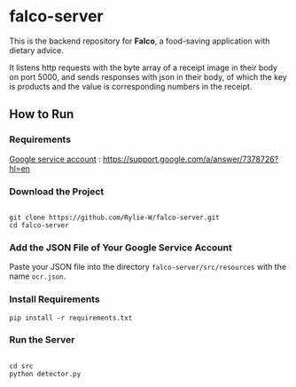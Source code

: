 # falco-server
This is the backend repository for <b>Falco</b>, a food-saving application with dietary advice.

It listens http requests with the byte array of a receipt image in their body on port 5000, and sends responses with json in their body, of which the key is products and the value is corresponding numbers in the receipt.

## How to Run
### Requirements
[Google service account](https://support.google.com/a/answer/7378726?hl=en) : https://support.google.com/a/answer/7378726?hl=en
### Download the Project
<code>
git clone https://github.com/Rylie-W/falco-server.git
cd falco-server
</code>

### Add the JSON File of Your Google Service Account
Paste your JSON file into the directory <code>falco-server/src/resources</code> with the name <code>ocr.json</code>.

### Install Requirements
<code>pip install -r requirements.txt</code>

### Run the Server
<code>
cd src
python detector.py
</code>
